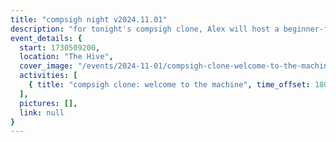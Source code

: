 ```yaml
---
title: "compsigh night v2024.11.01"
description: "for tonight's compsigh clone, Alex will host a beginner-friendly presentation on neural networks, in concept and in practice. come by to get an intuition for what the magic box is really doing, plus snacks and the usual social vibes :)"
event_details: {
  start: 1730509200,
  location: "The Hive",
  cover_image: "/events/2024-11-01/compsigh-clone-welcome-to-the-machine.png",
  activities: [
    { title: "compsigh clone: welcome to the machine", time_offset: 1800 }
  ],
  pictures: [],
  link: null
}
---
```

